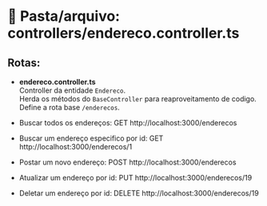 # 📂 Pasta/arquivo: controllers/endereco.controller.ts

## Rotas:

- **endereco.controller.ts**  
  Controller da entidade `Endereco`.  
  Herda os métodos do `BaseController` para reaproveitamento de codigo.
  Define a rota base `/enderecos`.

- Buscar todos os endereços: GET http://localhost:3000/enderecos
- Buscar um endereço especifico por id: GET http://localhost:3000/enderecos/1
- Postar um novo endereço: POST http://localhost:3000/enderecos
- Atualizar um endereço por id: PUT http://localhost:3000/enderecos/19
- Deletar um endereço por id: DELETE http://localhost:3000/enderecos/19

